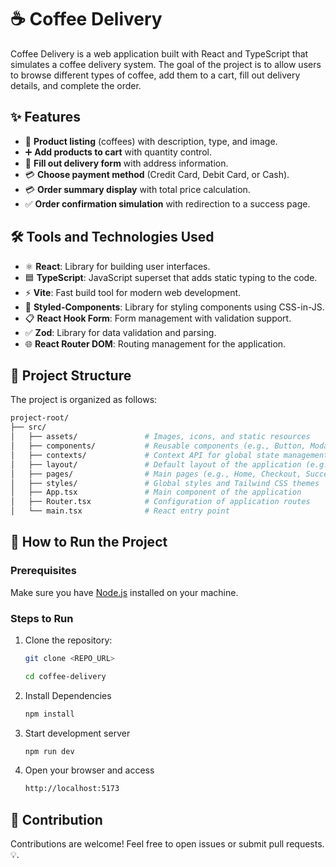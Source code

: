 # ☕ Coffee Delivery

Coffee Delivery is a web application built with React and TypeScript that simulates a coffee delivery system. The goal of the project is to allow users to browse different types of coffee, add them to a cart, fill out delivery details, and complete the order.

## ✨ Features

- 🛒 **Product listing** (coffees) with description, type, and image.
- ➕ **Add products to cart** with quantity control.
- 📝 **Fill out delivery form** with address information.
- 💳 **Choose payment method** (Credit Card, Debit Card, or Cash).
- 💳 **Order summary display** with total price calculation.
- ✅ **Order confirmation simulation** with redirection to a success page.

## 🛠️ Tools and Technologies Used

- ⚛️ **React**: Library for building user interfaces.
- 🟦 **TypeScript**: JavaScript superset that adds static typing to the code.
- ⚡ **Vite**: Fast build tool for modern web development.
- 🎨 **Styled-Components**: Library for styling components using CSS-in-JS.
- 📋 **React Hook Form**: Form management with validation support.
- ✅ **Zod**: Library for data validation and parsing.
- 🌐 **React Router DOM**: Routing management for the application.

## 📂 Project Structure

The project is organized as follows:

```bash
project-root/
├── src/
│   ├── assets/               # Images, icons, and static resources
│   ├── components/           # Reusable components (e.g., Button, Modal)
│   ├── contexts/             # Context API for global state management
│   ├── layout/               # Default layout of the application (e.g., Header, Footer, Sidebar)
│   ├── pages/                # Main pages (e.g., Home, Checkout, Success)
│   ├── styles/               # Global styles and Tailwind CSS themes
│   ├── App.tsx               # Main component of the application
│   ├── Router.tsx            # Configuration of application routes
│   └── main.tsx              # React entry point
```

## 🚀 How to Run the Project

### Prerequisites

Make sure you have [Node.js](https://nodejs.org/) installed on your machine.

### Steps to Run

1. Clone the repository:

   ```bash
   git clone <REPO_URL>

   cd coffee-delivery
   ```

2. Install Dependencies
	```bash
	npm install
	```

3. Start development server
	```bash
	npm run dev
	```

4. Open your browser and access
	```bash
	http://localhost:5173
	```
## 🤝 Contribution
Contributions are welcome! Feel free to open issues or submit pull requests. 💡.


